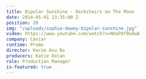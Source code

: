 ```yaml
---
title: Bipolar Sunshine - Deckchairs on The Moon
date: 2014-05-01 13:35:00 Z
position: 20
img: "/uploads/sophie-dewey-bipolar-sunshine.jpg"
video: https://www.youtube.com/watch?v=NUaPAf0uOwA
company: Caviar
runtime: Promo
director: Karim Huu Do
producers: Katie Dolan
role: Production Manager
is-featured: true
---
```


